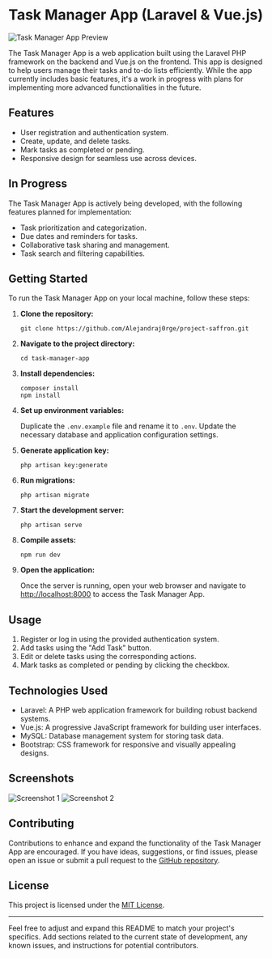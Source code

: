 # Task Manager App (Laravel & Vue.js)

![Task Manager App Preview](https://user-images.githubusercontent.com/91134535/203548827-f7a88c7a-5b53-4ead-bb96-4deab901bbf8.png)

The Task Manager App is a web application built using the Laravel PHP framework on the backend and Vue.js on the frontend. This app is designed to help users manage their tasks and to-do lists efficiently. While the app currently includes basic features, it's a work in progress with plans for implementing more advanced functionalities in the future.

## Features

- User registration and authentication system.
- Create, update, and delete tasks.
- Mark tasks as completed or pending.
- Responsive design for seamless use across devices.

## In Progress

The Task Manager App is actively being developed, with the following features planned for implementation:

- Task prioritization and categorization.
- Due dates and reminders for tasks.
- Collaborative task sharing and management.
- Task search and filtering capabilities.

## Getting Started

To run the Task Manager App on your local machine, follow these steps:

1. **Clone the repository:**

   ```
   git clone https://github.com/Alejandraj0rge/project-saffron.git
   ```

2. **Navigate to the project directory:**

   ```
   cd task-manager-app
   ```

3. **Install dependencies:**

   ```
   composer install
   npm install
   ```

4. **Set up environment variables:**

   Duplicate the `.env.example` file and rename it to `.env`. Update the necessary database and application configuration settings.

5. **Generate application key:**

   ```
   php artisan key:generate
   ```

6. **Run migrations:**

   ```
   php artisan migrate
   ```

7. **Start the development server:**

   ```
   php artisan serve
   ```

8. **Compile assets:**

   ```
   npm run dev
   ```

9. **Open the application:**

   Once the server is running, open your web browser and navigate to [http://localhost:8000](http://localhost:8000) to access the Task Manager App.

## Usage

1. Register or log in using the provided authentication system.
2. Add tasks using the "Add Task" button.
3. Edit or delete tasks using the corresponding actions.
4. Mark tasks as completed or pending by clicking the checkbox.

## Technologies Used

- Laravel: A PHP web application framework for building robust backend systems.
- Vue.js: A progressive JavaScript framework for building user interfaces.
- MySQL: Database management system for storing task data.
- Bootstrap: CSS framework for responsive and visually appealing designs.

## Screenshots

![Screenshot 1](https://user-images.githubusercontent.com/91134535/203548827-f7a88c7a-5b53-4ead-bb96-4deab901bbf8.png)
![Screenshot 2](https://user-images.githubusercontent.com/91134535/203551241-2abd61f3-3122-4a03-84cc-083e853ef4f4.png)

## Contributing

Contributions to enhance and expand the functionality of the Task Manager App are encouraged. If you have ideas, suggestions, or find issues, please open an issue or submit a pull request to the [GitHub repository](https://github.com/Alejandraj0rge/project-saffron).

## License

This project is licensed under the [MIT License](LICENSE).

---

Feel free to adjust and expand this README to match your project's specifics. Add sections related to the current state of development, any known issues, and instructions for potential contributors.

